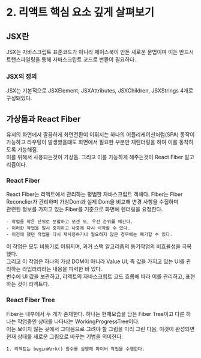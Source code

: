 # 2. 리액트 핵심 요소 깊게 살펴보기
## JSX란
JSX는 자바스크립트 표준코드가 아니라 페이스북이 만든 새로운 문법이며 이는 반드시 트랜스파일링을 통해 자바스크립트 코드로 변환이 필요하다.<br>
### JSX의 정의
JSX는 기본적으로 JSXElement, JSXAttributes, JSXChildren, JSXStrings 4개로 구성돼있다.

## 가상돔과 React Fiber
유저의 화면에서 깔끔하게 화면전환이 이뤄지는 하나의 어플리케이션처럼(SPA) 동작이 가능하고 라우팅이 발생했을떄도 화면에서 필요한 부분만 재렌더링을 하여 이를 동작하도록 가능해짐.
<br>
이를 위해서 사용되는것이 가상돔. 그리고 이를 가능하게 해주는것이 React Fiber 알고리즘이다.
### React Fiber
React Fiber는 리액트에서 관리하는 평범한 자바스크립트 객체다. Fiber는 Fiber Reconclier가 관리하며 가상Dom과 실제 Dom을 비교해 변경 사항을 수집하며
<br>
관련된 정보를 가지고 있는 Fiber를 기준으로 화면에 렌더링을 요청한다.
```
- 작업을 작은 단위로 분할하고 쪼갠 뒤, 우선 순위를 매긴다.
- 이러한 작업을 일시 중지하고 나중에 다시 시작할 수 있다.
- 이전에 했던 작업을 다시 재사용하거나 필요하지 않은 경우에는 폐기할 수 있다.
```
 이 작업은 모두 비동기로 이뤄지며, 과거 스택 알고리즘의 동기작업의 비효율성을 극복했다.
 <br>
 그리고 이 작업은 하나의 가상 DOM이 아니라 Value UI, 즉 값을 가지고 있는 UI를 관리하는 라입러리라는 내용을 피력한 바 있다.
 <br>
 변수에 UI 값을 보관하고, 리액트의 자바스크립트 코드 흐름에 따라 이를 관리하고, 표현하는 것이 리액트다.

 ### React Fiber Tree
 Fiber는 내부에서 두 개가 존재한다. 하나는 현재모습을 담은 Fiber Tree이고 다른 하나는 작업중인 상태를 나타내는 WorkingProgressTree이다.
 <br>
 이는 보이지 않는 곳에서 그다음으로 그려야 할 그림을 미리 그린 다음, 이것이 완성되면 현재 상태를 새로운 그림으로 바꾸는 기법을 의미한다.
 ```
1. 리액트는 beginWork() 함수를 실행해 파이버 작업을 수행한다.
```
